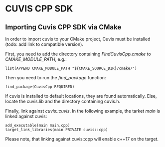 # CUVIS CPP SDK

## Importing Cuvis CPP SDK via CMake 

In order to import cuvis to your CMake project, Cuvis must be installed (todo: add link to compatible version). 

First, you need to add the directory containing *FindCuvisCpp.cmake* to *CMAKE_MODULE_PATH*, e.g.:
```
list(APPEND CMAKE_MODULE_PATH "${CMAKE_SOURCE_DIR}/cmake/")
```

Then you need to run the *find_package* function:
```
find_package(CuvisCpp REQUIRED)
```

If cuvis is installed to default locations, they are found automatically. Else, locate the cuvis.lib and the directory containing cuvis.h.

Finally, link against *cuvis::cuvis*. In the following example, the tarket *main* is linked against cuvis:
```
add_executable(main main.cpp)
target_link_libraries(main PRIVATE cuvis::cpp)
```

Please note, that linking against cuvis::cpp will enable c++17 on the target. 